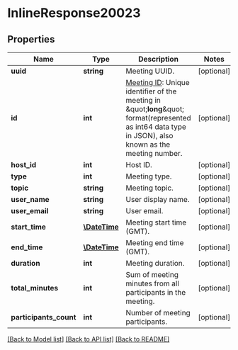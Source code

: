 # InlineResponse20023

## Properties
Name | Type | Description | Notes
------------ | ------------- | ------------- | -------------
**uuid** | **string** | Meeting UUID. | [optional] 
**id** | **int** | [Meeting ID](https://support.zoom.us/hc/en-us/articles/201362373-What-is-a-Meeting-ID-): Unique identifier of the meeting in \&quot;**long**\&quot; format(represented as int64 data type in JSON), also known as the meeting number. | [optional] 
**host_id** | **int** | Host ID. | [optional] 
**type** | **int** | Meeting type. | [optional] 
**topic** | **string** | Meeting topic. | [optional] 
**user_name** | **string** | User display name. | [optional] 
**user_email** | **string** | User email. | [optional] 
**start_time** | [**\DateTime**](\DateTime.md) | Meeting start time (GMT). | [optional] 
**end_time** | [**\DateTime**](\DateTime.md) | Meeting end time (GMT). | [optional] 
**duration** | **int** | Meeting duration. | [optional] 
**total_minutes** | **int** | Sum of meeting minutes from all participants in the meeting. | [optional] 
**participants_count** | **int** | Number of meeting participants. | [optional] 

[[Back to Model list]](../README.md#documentation-for-models) [[Back to API list]](../README.md#documentation-for-api-endpoints) [[Back to README]](../README.md)


